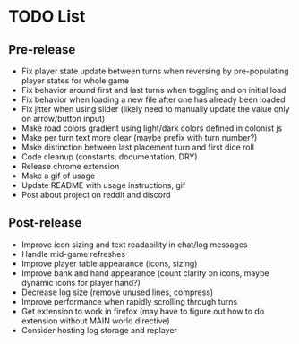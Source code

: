 # TODO List

## Pre-release

- Fix player state update between turns when reversing by pre-populating player states for whole game
- Fix behavior around first and last turns when toggling and on initial load
- Fix behavior when loading a new file after one has already been loaded
- Fix jitter when using slider (likely need to manually update the value only on arrow/button input)
- Make road colors gradient using light/dark colors defined in colonist js
- Make per turn text more clear (maybe prefix with turn number?)
- Make distinction between last placement turn and first dice roll
- Code cleanup (constants, documentation, DRY)
- Release chrome extension
- Make a gif of usage
- Update README with usage instructions, gif
- Post about project on reddit and discord

## Post-release

- Improve icon sizing and text readability in chat/log messages
- Handle mid-game refreshes
- Improve player table appearance (icons, sizing)
- Improve bank and hand appearance (count clarity on icons, maybe dynamic icons for player hand?)
- Decrease log size (remove unused lines, compress)
- Improve performance when rapidly scrolling through turns
- Get extension to work in firefox (may have to figure out how to do extension without MAIN world directive)
- Consider hosting log storage and replayer
